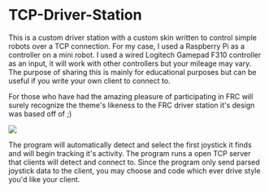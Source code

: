 # TCP-Driver-Station

This is a custom driver station with a custom skin written to control simple robots over a TCP connection. For my case, I used a Raspberry Pi as a controller on a mini robot. I used a wired Logitech Gamepad F310 controller as an input, it will work with other controllers but your mileage may vary. The purpose of sharing this is mainly for educational purposes but can be useful if you write your own client to connect to.

For those who have had the amazing pleasure of participating in FRC will surely recognize the theme's likeness to the FRC driver station it's design was based off of ;)

![](https://i.imgur.com/TUrCX4o.png)

The program will automatically detect and select the first joystick it finds and will begin tracking it's activity. The program runs a open TCP server that clients will detect and connect to. Since the program only send parsed joystick data to the client, you may choose and code which ever drive style you'd like your client.
